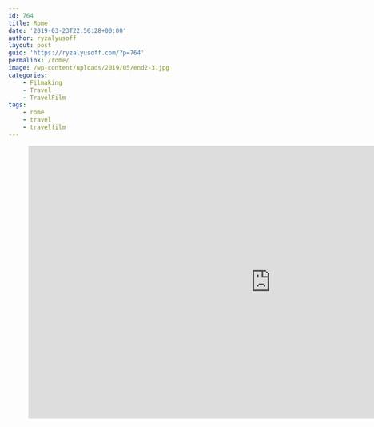 ```yaml
---
id: 764
title: Rome
date: '2019-03-23T22:50:28+00:00'
author: ryzalyusoff
layout: post
guid: 'https://ryzalyusoff.com/?p=764'
permalink: /rome/
image: /wp-content/uploads/2019/05/end2-3.jpg
categories:
    - Filmaking
    - Travel
    - TravelFilm
tags:
    - rome
    - travel
    - travelfilm
---
```


<figure class="wp-block-embed-youtube wp-block-embed is-type-video is-provider-youtube wp-embed-aspect-16-9 wp-has-aspect-ratio"><div class="wp-block-embed__wrapper"><span class="embed-youtube" style="text-align:center; display: block;"><iframe allowfullscreen="true" class="youtube-player" height="546" src="https://www.youtube.com/embed/iAo80fi6RZs?version=3&rel=1&fs=1&autohide=2&showsearch=0&showinfo=1&iv_load_policy=1&wmode=transparent" style="border:0;" type="text/html" width="970"></iframe></span></div></figure>